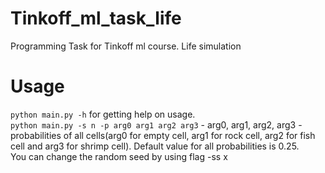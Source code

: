 # Tinkoff_ml_task_life
Programming Task for Tinkoff ml course.
Life simulation

# Usage  
`python main.py -h` for getting help on usage.  
`python main.py -s n -p arg0 arg1 arg2 arg3` - arg0, arg1, arg2, arg3 - probabilities of all cells(arg0 for empty cell, arg1 for rock cell, arg2 for fish cell and arg3 for shrimp cell). Default value for all probabilities is 0.25.   
You can change the random seed by using flag -ss x
 
